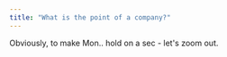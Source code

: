 ```yaml
---
title: "What is the point of a company?"
---
```


Obviously, to make Mon.. hold on a sec - let's zoom out.


